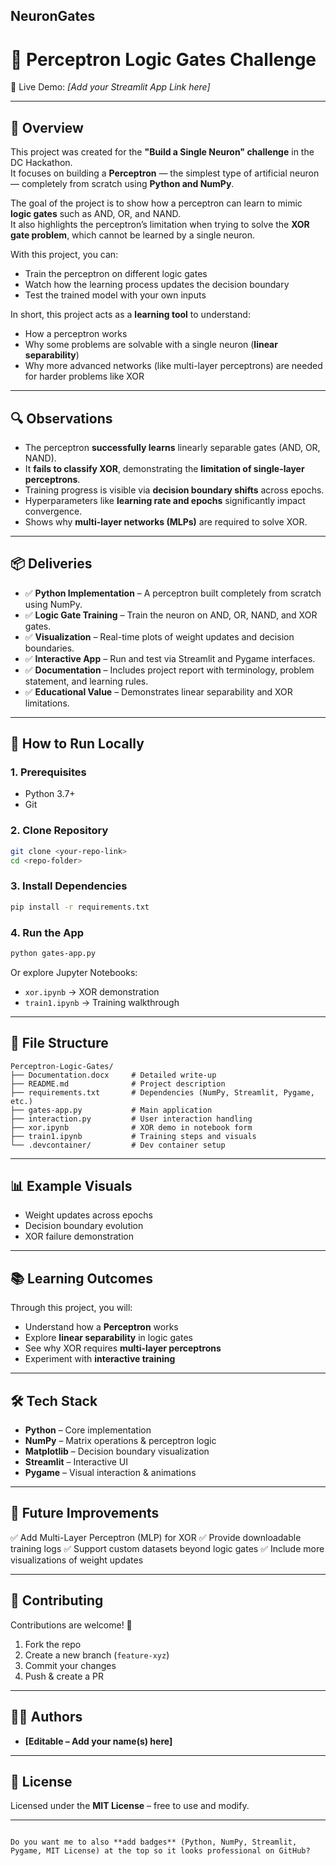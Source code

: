 ## NeuronGates


# 🧠 Perceptron Logic Gates Challenge  

🔗 Live Demo: *[Add your Streamlit App Link here]*  

---

## 📜 Overview  
This project was created for the **"Build a Single Neuron" challenge** in the DC Hackathon.  
It focuses on building a **Perceptron** — the simplest type of artificial neuron — completely from scratch using **Python and NumPy**.  

The goal of the project is to show how a perceptron can learn to mimic **logic gates** such as AND, OR, and NAND.  
It also highlights the perceptron’s limitation when trying to solve the **XOR gate problem**, which cannot be learned by a single neuron.  

With this project, you can:  
- Train the perceptron on different logic gates  
- Watch how the learning process updates the decision boundary  
- Test the trained model with your own inputs  

In short, this project acts as a **learning tool** to understand:  
- How a perceptron works  
- Why some problems are solvable with a single neuron (**linear separability**)  
- Why more advanced networks (like multi-layer perceptrons) are needed for harder problems like XOR  

---

## 🔍 Observations  

- The perceptron **successfully learns** linearly separable gates (AND, OR, NAND).  
- It **fails to classify XOR**, demonstrating the **limitation of single-layer perceptrons**.  
- Training progress is visible via **decision boundary shifts** across epochs.  
- Hyperparameters like **learning rate and epochs** significantly impact convergence.  
- Shows why **multi-layer networks (MLPs)** are required to solve XOR.  

---

## 📦 Deliveries  

- ✅ **Python Implementation** – A perceptron built completely from scratch using NumPy.  
- ✅ **Logic Gate Training** – Train the neuron on AND, OR, NAND, and XOR gates.  
- ✅ **Visualization** – Real-time plots of weight updates and decision boundaries.  
- ✅ **Interactive App** – Run and test via Streamlit and Pygame interfaces.  
- ✅ **Documentation** – Includes project report with terminology, problem statement, and learning rules.  
- ✅ **Educational Value** – Demonstrates linear separability and XOR limitations.  

---

## 🚀 How to Run Locally  

### 1. Prerequisites  
- Python 3.7+  
- Git  

### 2. Clone Repository  
```bash
git clone <your-repo-link>
cd <repo-folder>
````

### 3. Install Dependencies

```bash
pip install -r requirements.txt
```

### 4. Run the App

```bash
python gates-app.py
```

Or explore Jupyter Notebooks:

* `xor.ipynb` → XOR demonstration
* `train1.ipynb` → Training walkthrough

---

## 📁 File Structure

```
Perceptron-Logic-Gates/
├── Documentation.docx     # Detailed write-up  
├── README.md              # Project description  
├── requirements.txt       # Dependencies (NumPy, Streamlit, Pygame, etc.)  
├── gates-app.py           # Main application  
├── interaction.py         # User interaction handling  
├── xor.ipynb              # XOR demo in notebook form  
├── train1.ipynb           # Training steps and visuals  
└── .devcontainer/         # Dev container setup  
```

---

## 📊 Example Visuals

* Weight updates across epochs
* Decision boundary evolution
* XOR failure demonstration

---

## 📚 Learning Outcomes

Through this project, you will:

* Understand how a **Perceptron** works
* Explore **linear separability** in logic gates
* See why XOR requires **multi-layer perceptrons**
* Experiment with **interactive training**

---

## 🛠️ Tech Stack

* **Python** – Core implementation
* **NumPy** – Matrix operations & perceptron logic
* **Matplotlib** – Decision boundary visualization
* **Streamlit** – Interactive UI
* **Pygame** – Visual interaction & animations

---

## 🚩 Future Improvements

✅ Add Multi-Layer Perceptron (MLP) for XOR
✅ Provide downloadable training logs
✅ Support custom datasets beyond logic gates
✅ Include more visualizations of weight updates

---

## 🤝 Contributing

Contributions are welcome! 🎉

1. Fork the repo
2. Create a new branch (`feature-xyz`)
3. Commit your changes
4. Push & create a PR

---

## 👩‍💻 Authors

* **\[Editable – Add your name(s) here]**

---

## 📜 License

Licensed under the **MIT License** – free to use and modify.

---

```

Do you want me to also **add badges** (Python, NumPy, Streamlit, Pygame, MIT License) at the top so it looks professional on GitHub?
```

